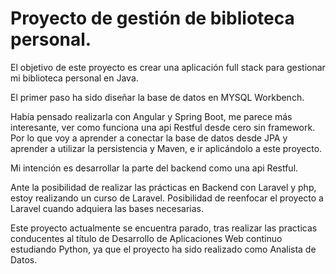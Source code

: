 # Proyecto de gestión de biblioteca personal.
El objetivo de este proyecto es crear una aplicación full stack para gestionar mi biblioteca personal en Java.

El primer paso ha sido diseñar la base de datos en MYSQL Workbench.

Había pensado realizarla con Angular y Spring Boot, me parece más interesante, ver como funciona una api Restful desde cero sin framework. Por lo que voy a aprender a conectar la base de datos desde JPA y aprender a utilizar la persistencia y Maven, e ir aplicándolo a este proyecto.   

Mi intención es desarrollar la parte del backend como una api Restful.  

Ante la posibilidad de realizar las prácticas en Backend con Laravel y php, estoy realizando un curso de Laravel. Posibilidad de reenfocar el proyecto a Laravel cuando adquiera las bases necesarias. 

Este proyecto actualmente se encuentra parado, tras realizar las practicas conducentes al título de Desarrollo de Aplicaciones Web continuo estudiando Python, ya que el proyecto ha sido realizado como Analista de Datos.
